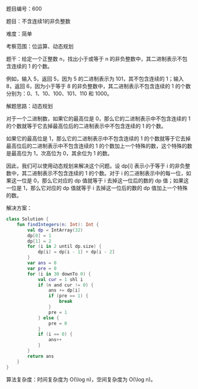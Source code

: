 题目编号：600

题目：不含连续1的非负整数

难度：简单

考察范围：位运算、动态规划

题干：给定一个正整数 n，找出小于或等于 n 的非负整数中，其二进制表示不包含连续的 1 的个数。

例如，输入 5，返回 5，因为 5 的二进制表示为 101，其不包含连续的 1；输入 8，返回 6，因为小于等于 8 的非负整数中，其二进制表示不包含连续的 1 的个数分别为：0、1、10、100、101、110 和 1000。

解题思路：动态规划

对于一个二进制数，如果它的最高位是 0，那么它的二进制表示中不包含连续的 1 的个数就等于它去掉最高位后的二进制表示中不包含连续的 1 的个数。

如果它的最高位是 1，那么它的二进制表示中不包含连续的 1 的个数就等于它去掉最高位后的二进制表示中不包含连续的 1 的个数加上一个特殊的数，这个特殊的数是最高位为 1，次高位为 0，其余位为 1 的数。

因此，我们可以使用动态规划来解决这个问题。设 dp[i] 表示小于等于 i 的非负整数中，其二进制表示不包含连续的 1 的个数。对于 i 的二进制表示中的每一位，如果这一位是 0，那么它对应的 dp 值就等于 i 去掉这一位后的数的 dp 值；如果这一位是 1，那么它对应的 dp 值就等于 i 去掉这一位后的数的 dp 值加上一个特殊的数。

解决方案：

```kotlin
class Solution {
    fun findIntegers(n: Int): Int {
        val dp = IntArray(32)
        dp[0] = 1
        dp[1] = 2
        for (i in 2 until dp.size) {
            dp[i] = dp[i - 1] + dp[i - 2]
        }
        var ans = 0
        var pre = 0
        for (i in 30 downTo 0) {
            val cur = 1 shl i
            if (n and cur != 0) {
                ans += dp[i]
                if (pre == 1) {
                    break
                }
                pre = 1
            } else {
                pre = 0
            }
            if (i == 0) {
                ans++
            }
        }
        return ans
    }
}
```

算法复杂度：时间复杂度为 O(\log n)，空间复杂度为 O(\log n)。
